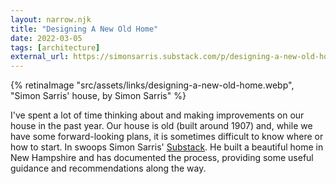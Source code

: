 ```yaml
---
layout: narrow.njk
title: "Designing A New Old Home"
date: 2022-03-05
tags: [architecture]
external_url: https://simonsarris.substack.com/p/designing-a-new-old-home-beginnings?ref=daniel.pizza
---
```

{% retinaImage "src/assets/links/designing-a-new-old-home.webp", "Simon Sarris' house, by Simon Sarris" %}

I've spent a lot of time thinking about and making improvements on our house in the past year. Our house is old (built around 1907) and, while we have some forward-looking plans, it is sometimes difficult to know where or how to start. In swoops Simon Sarris' [Substack](https://simonsarris.substack.com/?ref=daniel.pizza "Simon Sarris on Substack"). He built a beautiful home in New Hampshire and has documented the process, providing some useful guidance and recommendations along the way.